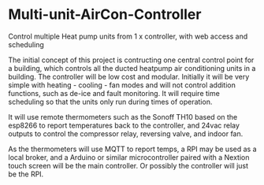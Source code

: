 # Multi-unit-AirCon-Controller
Control multiple Heat pump units from 1 x controller, with web access and scheduling

The initial concept of this project is contructing one central control point for a building, which controls all the ducted heatpump air conditioning units in a building.  The controller will be low cost and modular. Initially it will be very simple with heating - cooling - fan modes and will not control addition functions, such as de-ice and fault monitoring.  It will require time scheduling so that the units only run during times of operation.

It will use remote thermometers such as the Sonoff TH10 based on the esp8266 to report temperatures back to the controller, and 24vac relay outputs to control the compressor relay, reversing valve, and indoor fan.

As the thermometers will use MQTT to report temps, a RPI may be used as a local broker, and a Arduino or similar microcontroller paired with a Nextion touch screen will be the main controller.  Or possibly the controller will just be the RPI.
